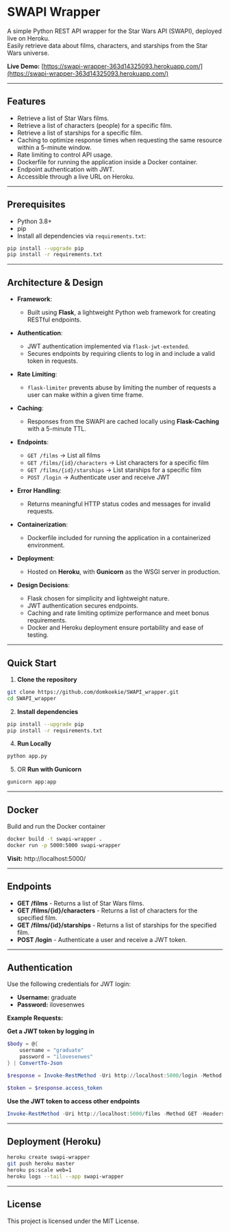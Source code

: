 # SWAPI Wrapper

A simple Python REST API wrapper for the Star Wars API (SWAPI), deployed live on Heroku.  
Easily retrieve data about films, characters, and starships from the Star Wars universe.

**Live Demo:** [https://swapi-wrapper-363d14325093.herokuapp.com/](https://swapi-wrapper-363d14325093.herokuapp.com/)

---

## Features

- Retrieve a list of Star Wars films.
- Retrieve a list of characters (people) for a specific film.
- Retrieve a list of starships for a specific film.
- Caching to optimize response times when requesting the same resource within a 5-minute window.
- Rate limiting to control API usage.
- Dockerfile for running the application inside a Docker container.
- Endpoint authentication with JWT.
- Accessible through a live URL on Heroku.

---

## Prerequisites

- Python 3.8+
- pip
- Install all dependencies via `requirements.txt`:

```bash
pip install --upgrade pip
pip install -r requirements.txt
```
---

## Architecture & Design

- **Framework**: 
  - Built using **Flask**, a lightweight Python web framework for creating RESTful endpoints.
  
- **Authentication**: 
  - JWT authentication implemented via `flask-jwt-extended`.
  - Secures endpoints by requiring clients to log in and include a valid token in requests.

- **Rate Limiting**: 
  - `flask-limiter` prevents abuse by limiting the number of requests a user can make within a given time frame.

- **Caching**: 
  - Responses from the SWAPI are cached locally using **Flask-Caching** with a 5-minute TTL.

- **Endpoints**: 
  - `GET /films` → List all films  
  - `GET /films/{id}/characters` → List characters for a specific film  
  - `GET /films/{id}/starships` → List starships for a specific film  
  - `POST /login` → Authenticate user and receive JWT

- **Error Handling**: 
  - Returns meaningful HTTP status codes and messages for invalid requests.

- **Containerization**: 
  - Dockerfile included for running the application in a containerized environment.

- **Deployment**: 
  - Hosted on **Heroku**, with **Gunicorn** as the WSGI server in production.

- **Design Decisions**: 
  - Flask chosen for simplicity and lightweight nature.  
  - JWT authentication secures endpoints.  
  - Caching and rate limiting optimize performance and meet bonus requirements.
  - Docker and Heroku deployment ensure portability and ease of testing.
 
---

## Quick Start

1. **Clone the repository**

```bash
git clone https://github.com/domkoekie/SWAPI_wrapper.git
cd SWAPI_wrapper
```

2. **Install dependencies**

```bash
pip install --upgrade pip
pip install -r requirements.txt
```

4. **Run Locally**

```bash
python app.py
```
   
5. OR **Run with Gunicorn**

```bash
gunicorn app:app
```

---
  
## Docker

Build and run the Docker container

```bash
docker build -t swapi-wrapper .
docker run -p 5000:5000 swapi-wrapper
```

**Visit:** http://localhost:5000/

---

## Endpoints

- **GET /films** - Returns a list of Star Wars films.  
- **GET /films/{id}/characters** - Returns a list of characters for the specified film.  
- **GET /films/{id}/starships** - Returns a list of starships for the specified film.  
- **POST /login** - Authenticate a user and receive a JWT token.  

---

## Authentication

Use the following credentials for JWT login:

- **Username:** graduate  
- **Password:** ilovesenwes  

**Example Requests:**

**Get a JWT token by logging in**

```powershell
$body = @{
    username = "graduate"
    password = "ilovesenwes"
} | ConvertTo-Json

$response = Invoke-RestMethod -Uri http://localhost:5000/login -Method POST -Body $body -ContentType "application/json"

$token = $response.access_token
```

**Use the JWT token to access other endpoints**

```powershell
Invoke-RestMethod -Uri http://localhost:5000/films -Method GET -Headers @{Authorization = "Bearer $token"}
```

---

## Deployment (Heroku)

```bash
heroku create swapi-wrapper
git push heroku master
heroku ps:scale web=1
heroku logs --tail --app swapi-wrapper
```

---

## License

This project is licensed under the MIT License.
